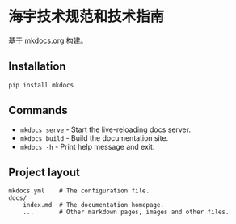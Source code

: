 # 海宇技术规范和技术指南

基于 [mkdocs.org](https://www.mkdocs.org) 构建。

## Installation

```python
pip install mkdocs
```

## Commands

* `mkdocs serve` - Start the live-reloading docs server.
* `mkdocs build` - Build the documentation site.
* `mkdocs -h` - Print help message and exit.

## Project layout

    mkdocs.yml    # The configuration file.
    docs/
        index.md  # The documentation homepage.
        ...       # Other markdown pages, images and other files.

